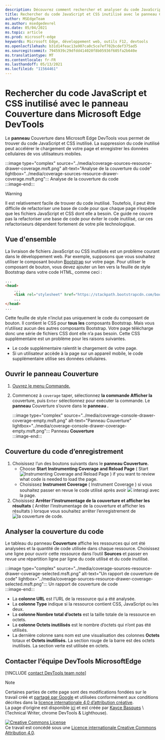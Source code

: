 ```yaml
---
description: Découvrez comment rechercher et analyser du code JavaScript et CSS inutilisé dans Microsoft Edge DevTools.
title: Rechercher du code JavaScript et CSS inutilisé avec le panneau Couverture dans Microsoft Edge DevTools
author: MSEdgeTeam
ms.author: msedgedevrel
ms.date: 05/04/2021
ms.topic: article
ms.prod: microsoft-edge
keywords: Microsoft Edge, développement web, outils F12, devtools
ms.openlocfilehash: b31d14feac13a907ca0c5ce7ef702bcdef375ad5
ms.sourcegitcommit: 7945939c29dfdd414020f8b05936f605fa2b640e
ms.translationtype: MT
ms.contentlocale: fr-FR
ms.lasthandoff: 05/13/2021
ms.locfileid: "11564461"
---
```

<!-- Copyright Kayce Basques 

   Licensed under the Apache License, Version 2.0 (the "License");
   you may not use this file except in compliance with the License.
   You may obtain a copy of the License at

       https://www.apache.org/licenses/LICENSE-2.0

   Unless required by applicable law or agreed to in writing, software
   distributed under the License is distributed on an "AS IS" BASIS,
   WITHOUT WARRANTIES OR CONDITIONS OF ANY KIND, either express or implied.
   See the License for the specific language governing permissions and
   limitations under the License.  -->
# <a name="find-unused-javascript-and-css-code-with-the-coverage-panel-in-microsoft-edge-devtools"></a>Rechercher du code JavaScript et CSS inutilisé avec le panneau Couverture dans Microsoft Edge DevTools  

Le **panneau** Couverture dans Microsoft Edge DevTools vous permet de trouver du code JavaScript et CSS inutilisé.  La suppression du code inutilisé peut accélérer le chargement de votre page et enregistrer les données cellulaires de vos utilisateurs mobiles.  

:::image type="complex" source="../media/coverage-sources-resource-drawer-coverage.msft.png" alt-text="Analyse de la couverture du code" lightbox="../media/coverage-sources-resource-drawer-coverage.msft.png":::
   Analyse de la couverture du code  
:::image-end:::  

> [!WARNING]
> Il est relativement facile de trouver du code inutilisé.  Toutefois, il peut être difficile de refactoriser une base de code pour que chaque page n’expédie que les fichiers JavaScript et CSS dont elle a besoin.  Ce guide ne couvre pas la refactoriser une base de code pour éviter le code inutilisé, car ces refactoriseurs dépendent fortement de votre pile technologique.  

## <a name="overview"></a>Vue d'ensemble  

La livraison de fichiers JavaScript ou CSS inutilisés est un problème courant dans le développement web.  Par exemple, supposons que vous souhaitez utiliser le composant bouton [Bootstrap][BootstrapButtons] sur votre page.  Pour utiliser le composant de bouton, vous devez ajouter un lien vers la feuille de style Bootstrap dans votre code HTML, comme ceci :  

```html
...
<head>
    ...
    <link rel="stylesheet" href="https://stackpath.bootstrapcdn.com/bootstrap/4.3.1/css/bootstrap.min.css" integrity="sha384-ggOyR0iXCbMQv3Xipma34MD+dH/1fQ784/j6cY/iJTQUOhcWr7x9JvoRxT2MZw1T" crossorigin="anonymous">
    ...
</head>
...
```  

Cette feuille de style n’inclut pas uniquement le code du composant de bouton.  Il contient le CSS pour **tous les** composants Bootstrap.  Mais vous n’utilisez aucun des autres composants Bootstrap.  Votre page télécharge donc une série de fichiers CSS dont elle n’a pas besoin.  Cette CSS supplémentaire est un problème pour les raisons suivantes.  

*   Le code supplémentaire ralentit le chargement de votre page.  <!--Navigate to [Render-Blocking CSS][render].  -->  
*   Si un utilisateur accède à la page sur un appareil mobile, le code supplémentaire utilise ses données cellulaires.  
    
<!--[render]: /web/fundamentals/performance/critical-rendering-path/render-blocking-css  -->  

## <a name="open-the-coverage-panel"></a>Ouvrir le panneau Couverture  

1.  [Ouvrez le menu Commande.][DevToolsCommandMenu]  
1.  Commencez à `coverage` taper, sélectionnez **la commande Afficher la** couverture, puis `Enter` sélectionnez pour exécuter la commande.  Le **panneau** Couverture s’ouvre dans le **panneau .**  

    :::image type="complex" source="../media/coverage-console-drawer-coverage-empty.msft.png" alt-text="Panneau Couverture" lightbox="../media/coverage-console-drawer-coverage-empty.msft.png":::
       Panneau **Couverture**  
    :::image-end:::  
    
## <a name="record-code-coverage"></a>Couverture du code d’enregistrement  

1.  Choisissez l’un des boutons suivants dans le **panneau Couverture.**  
    *   Choose **Start Instrumenting Coverage and Reload Page** \( Start ![ Instrumenting Coverage and Reload Page ](../media/reload-icon.msft.png) \) if you want to review what code is needed to load the page.  
    *   Choisissez **Instrument Coverage** \( Instrument Coverage \) si vous souhaitez passer en revue le code utilisé après avoir ![ ](../media/record-icon.msft.png) interagi avec la page.  
1.  Choisissez **Arrêter l’instrumentage de la couverture et afficher les résultats** \( Arrêter l’instrumentage de la couverture et afficher les résultats \) lorsque vous souhaitez arrêter l’enregistrement de ![ la couverture de ](../media/stop-icon.msft.png) code.  
    
## <a name="analyze-code-coverage"></a>Analyser la couverture du code  

Le tableau du panneau **Couverture** affiche les ressources qui ont été analysées et la quantité de code utilisée dans chaque ressource.  Choisissez une ligne pour ouvrir cette ressource dans l’outil **Sources** et passer en revue une répartition ligne par ligne du code utilisé et du code inutilisé.  

:::image type="complex" source="../media/coverage-sources-resource-drawer-coverage-selected.msft.png" alt-text="Un rapport de couverture de code" lightbox="../media/coverage-sources-resource-drawer-coverage-selected.msft.png":::
   Un rapport de couverture de code  
:::image-end:::  

*   La **colonne URL** est l’URL de la ressource qui a été analysée.  
*   La **colonne Type** indique si la ressource contient CSS, JavaScript ou les deux.  
*   La **colonne Nombre total d’octets** est la taille totale de la ressource en octets.  
*   La **colonne Octets inutilisés** est le nombre d’octets qui n’ont pas été utilisés.  
*   La dernière colonne sans nom est une visualisation des colonnes **Octets** totaux et **Octets inutilisés.**  La section rouge de la barre est des octets inutilisés.  La section verte est utilisée en octets.  
    
## <a name="getting-in-touch-with-the-microsoft-edge-devtools-team"></a>Contacter l’équipe DevTools MicrosoftEdge  

[!INCLUDE [contact DevTools team note](../includes/contact-devtools-team-note.md)]  

<!-- links -->  

[DevToolsCommandMenu]: ../command-menu/index.md "Exécuter des commandes avec le menu Microsoft Edge commande DevTools | Documents Microsoft"  

[BootstrapButtons]: https://getbootstrap.com/docs/4.3/components/buttons "Boutons - Bootstrap"  

> [!NOTE]
> Certaines parties de cette page sont des modifications fondées sur le travail créé et [partagé par Google][GoogleSitePolicies] et utilisées conformément aux conditions décrites dans la [licence internationale 4,0 d’attribution créative][CCA4IL].  
> La page d’origine est disponible [ici](https://developers.google.com/web/tools/chrome-devtools/coverage/index) et est créée par [Kayce Basques][KayceBasques] \ (Technical Writer, chrome DevTools \& Lighthouse\).  

[![Creative Commons License][CCby4Image]][CCA4IL]  
Ce travail est concédé sous une [Licence internationale Creative Commons Attribution 4.0][CCA4IL].  

[CCA4IL]: https://creativecommons.org/licenses/by/4.0  
[CCby4Image]: https://i.creativecommons.org/l/by/4.0/88x31.png  
[GoogleSitePolicies]: https://developers.google.com/terms/site-policies  
[KayceBasques]: https://developers.google.com/web/resources/contributors#kayce-basques  
